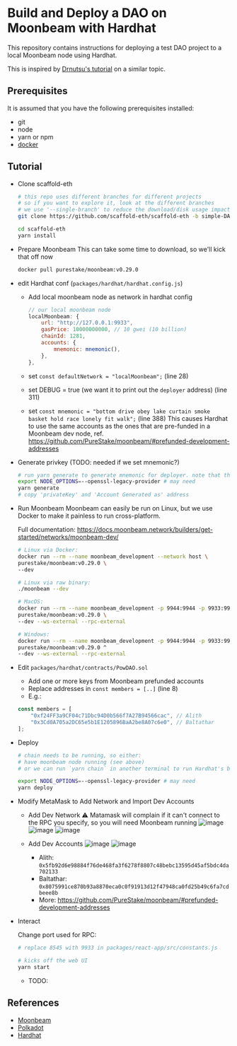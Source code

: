 # Build and Deploy a DAO on Moonbeam with Hardhat

This repository contains instructions for deploying a test DAO project to a local Moonbeam node
using Hardhat.

This is inspired by [Drnutsu's tutorial](https://medium.com/mates-moonbeam/build-your-first-dao-and-deploy-it-to-moonbeam-network-part-3-deploy-to-moonbeam-4bfa38fe1c44)
on a similar topic.

## Prerequisites

It is assumed that you have the following prerequisites installed:

* git
* node
* yarn or npm
* [docker](https://docs.docker.com/get-docker/)

## Tutorial

* Clone scaffold-eth
	```bash
	# this repo uses different branches for different projects
	# so if you want to explore it, look at the different branches
	# we use '--single-branch' to reduce the download/disk usage impact
	git clone https://github.com/scaffold-eth/scaffold-eth -b simple-DAO-proposals --single-branch

	cd scaffold-eth
	yarn install
	```

* Prepare Moonbeam
	This can take some time to download, so we'll kick that off now
	```bash
	docker pull purestake/moonbeam:v0.29.0
	```

* edit Hardhat conf (`packages/hardhat/hardhat.config.js`)
	* Add local moonbeam node as network in hardhat config
		```javascript
		// our local moonbeam node
		localMoonbeam: {
			url: "http://127.0.0.1:9933",
			gasPrice: 10000000000, // 10 gwei (10 billion)
			chainId: 1281,
			accounts: {
				mnemonic: mnemonic(),
			},
		},
		```
	* set `const defaultNetwork = "localMoonbeam";` (line 28)
	* set DEBUG = true (we want it to print out the `deployer` address) (line 311)

	
	* set `const mnemonic = "bottom drive obey lake curtain smoke basket hold race lonely fit walk";` (line 388)
	  This causes Hardhat to use the same accounts as the ones that are pre-funded in a Moonbeam dev node,
	  ref. https://github.com/PureStake/moonbeam/#prefunded-development-addresses

* Generate privkey
	(TODO: needed if we set mnemonic?)
	```bash
	# run yarn generate to generate mnemonic for deployer. note that this is the "generate" task found in hardhat.config.js
	export NODE_OPTIONS=--openssl-legacy-provider # may need
	yarn generate
	# copy 'privateKey' and 'Account Generated as' address
	```

* Run Moonbeam
	Moonbeam can easily be run on Linux, but we use Docker to make it painless to run cross-platform.

	Full documentation: https://docs.moonbeam.network/builders/get-started/networks/moonbeam-dev/

	```bash
	# Linux via Docker:
	docker run --rm --name moonbeam_development --network host \
	purestake/moonbeam:v0.29.0 \
	--dev

	# Linux via raw binary:
	./moonbeam --dev

	# MacOS:
	docker run --rm --name moonbeam_development -p 9944:9944 -p 9933:9933 \
	purestake/moonbeam:v0.29.0 \
	--dev --ws-external --rpc-external

	# Windows:
	docker run --rm --name moonbeam_development -p 9944:9944 -p 9933:9933 ^
	purestake/moonbeam:v0.29.0 ^
	--dev --ws-external --rpc-external
	```

* Edit `packages/hardhat/contracts/PowDAO.sol`
	* Add one or more keys from Moonbeam prefunded accounts
	* Replace addresses in `const members = [..]` (line 8)
	* E.g.:
	```javascript
	const members = [
		"0xf24FF3a9CF04c71Dbc94D0b566f7A27B94566cac", // Alith
		"0x3Cd0A705a2DC65e5b1E1205896BaA2be8A07c6e0", // Baltathar
	];
	```

* Deploy
	```bash
	# chain needs to be running, so either:
	# have moonbeam node running (see above)
	# or we can run `yarn chain` in another terminal to run Hardhat's built in Ethereum node

	export NODE_OPTIONS=--openssl-legacy-provider # may need
	yarn deploy
	```

* Modify MetaMask to Add Network and Import Dev Accounts
	* Add Dev Network
		:warning: Matamask will complain if it can't connect to the RPC you specify, so you will need Moonbeam running
		![image](https://user-images.githubusercontent.com/2967426/221322347-8a424db9-2d91-414a-9782-3955670072dc.png)
		![image](https://user-images.githubusercontent.com/2967426/221322445-c7ef4972-24bf-4d0a-9773-384fa6da6ecf.png)
		![image](https://user-images.githubusercontent.com/2967426/221322383-a88b3760-6ea5-4b41-adf4-6c57d833edff.png)
	* Add Dev Accounts
		![image](https://user-images.githubusercontent.com/2967426/221322466-e8316b57-f6ac-4061-b7cc-8527d8d38fa4.png)
		![image](https://user-images.githubusercontent.com/2967426/221322485-ea31516b-740b-469c-a0f6-075a12db7dbb.png)

		* Alith: `0x5fb92d6e98884f76de468fa3f6278f8807c48bebc13595d45af5bdc4da702133`
		* Baltathar: `0x8075991ce870b93a8870eca0c0f91913d12f47948ca0fd25b49c6fa7cdbeee8b`
		* More: https://github.com/PureStake/moonbeam/#prefunded-development-addresses
	

* Interact

	Change port used for RPC:

	```bash
	# replace 8545 with 9933 in packages/react-app/src/constants.js

	# kicks off the web UI
	yarn start
	```
	* TODO: 

## References

* [Moonbeam](https://moonbeam.network)
* [Polkadot](https://polkadot.network/)
* [Hardhat](https://hardhat.org/)
